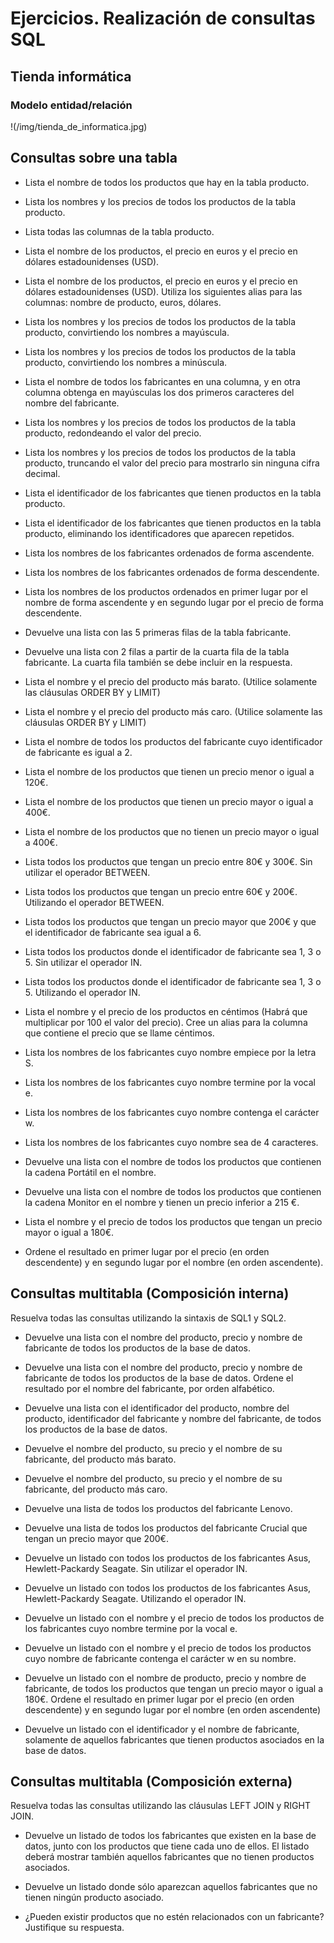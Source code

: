 # Ejercicios. Realización de consultas SQL
## Tienda informática
### Modelo entidad/relación

!(/img/tienda_de_informatica.jpg)

## Consultas sobre una tabla
- Lista el nombre de todos los productos que hay en la tabla producto.

- Lista los nombres y los precios de todos los productos de la tabla producto.

- Lista todas las columnas de la tabla producto.

- Lista el nombre de los productos, el precio en euros y el precio en dólares estadounidenses (USD).

- Lista el nombre de los productos, el precio en euros y el precio en dólares estadounidenses (USD). Utiliza los siguientes alias para las columnas: nombre de producto, euros, dólares.

- Lista los nombres y los precios de todos los productos de la tabla producto, convirtiendo los nombres a mayúscula.

- Lista los nombres y los precios de todos los productos de la tabla producto, convirtiendo los nombres a minúscula.

- Lista el nombre de todos los fabricantes en una columna, y en otra columna obtenga en mayúsculas los dos primeros caracteres del nombre del fabricante.

- Lista los nombres y los precios de todos los productos de la tabla producto, redondeando el valor del precio.

- Lista los nombres y los precios de todos los productos de la tabla producto, truncando el valor del precio para mostrarlo sin ninguna cifra decimal.

- Lista el identificador de los fabricantes que tienen productos en la tabla producto.

- Lista el identificador de los fabricantes que tienen productos en la tabla producto, eliminando los identificadores que aparecen repetidos.

- Lista los nombres de los fabricantes ordenados de forma ascendente.

- Lista los nombres de los fabricantes ordenados de forma descendente.

- Lista los nombres de los productos ordenados en primer lugar por el nombre de forma ascendente y en segundo lugar por el precio de forma descendente.

- Devuelve una lista con las 5 primeras filas de la tabla fabricante.

- Devuelve una lista con 2 filas a partir de la cuarta fila de la tabla fabricante. La cuarta fila también se debe incluir en la respuesta.

- Lista el nombre y el precio del producto más barato. (Utilice solamente las cláusulas ORDER BY y LIMIT)

- Lista el nombre y el precio del producto más caro. (Utilice solamente las cláusulas ORDER BY y LIMIT)

- Lista el nombre de todos los productos del fabricante cuyo identificador de fabricante es igual a 2.

- Lista el nombre de los productos que tienen un precio menor o igual a 120€.

- Lista el nombre de los productos que tienen un precio mayor o igual a 400€.

- Lista el nombre de los productos que no tienen un precio mayor o igual a 400€.

- Lista todos los productos que tengan un precio entre 80€ y 300€. Sin utilizar el operador BETWEEN.

- Lista todos los productos que tengan un precio entre 60€ y 200€. Utilizando el operador BETWEEN.

- Lista todos los productos que tengan un precio mayor que 200€ y que el identificador de fabricante sea igual a 6.

- Lista todos los productos donde el identificador de fabricante sea 1, 3 o 5. Sin utilizar el operador IN.

- Lista todos los productos donde el identificador de fabricante sea 1, 3 o 5. Utilizando el operador IN.

- Lista el nombre y el precio de los productos en céntimos (Habrá que multiplicar por 100 el valor del precio). Cree un alias para la columna que contiene el precio que se llame céntimos.

- Lista los nombres de los fabricantes cuyo nombre empiece por la letra S.

- Lista los nombres de los fabricantes cuyo nombre termine por la vocal e.

- Lista los nombres de los fabricantes cuyo nombre contenga el carácter w.

- Lista los nombres de los fabricantes cuyo nombre sea de 4 caracteres.

- Devuelve una lista con el nombre de todos los productos que contienen la cadena Portátil en el nombre.

- Devuelve una lista con el nombre de todos los productos que contienen la cadena Monitor en el nombre y tienen un precio inferior a 215 €.

- Lista el nombre y el precio de todos los productos que tengan un precio mayor o igual a 180€. 
- Ordene el resultado en primer lugar por el precio (en orden descendente) y en segundo lugar por el nombre (en orden ascendente).

## Consultas multitabla (Composición interna)
Resuelva todas las consultas utilizando la sintaxis de SQL1 y SQL2.

- Devuelve una lista con el nombre del producto, precio y nombre de fabricante de todos los productos de la base de datos.

- Devuelve una lista con el nombre del producto, precio y nombre de fabricante de todos los productos de la base de datos. Ordene el resultado por el nombre del fabricante, por orden alfabético.

- Devuelve una lista con el identificador del producto, nombre del producto, identificador del fabricante y nombre del fabricante, de todos los productos de la base de datos.

- Devuelve el nombre del producto, su precio y el nombre de su fabricante, del producto más barato.

- Devuelve el nombre del producto, su precio y el nombre de su fabricante, del producto más caro.

- Devuelve una lista de todos los productos del fabricante Lenovo.

- Devuelve una lista de todos los productos del fabricante Crucial que tengan un precio mayor que 200€.

- Devuelve un listado con todos los productos de los fabricantes Asus, Hewlett-Packardy Seagate. Sin utilizar el operador IN.

- Devuelve un listado con todos los productos de los fabricantes Asus, Hewlett-Packardy Seagate. Utilizando el operador IN.

- Devuelve un listado con el nombre y el precio de todos los productos de los fabricantes cuyo nombre termine por la vocal e.

- Devuelve un listado con el nombre y el precio de todos los productos cuyo nombre de fabricante contenga el carácter w en su nombre.

- Devuelve un listado con el nombre de producto, precio y nombre de fabricante, de todos los productos que tengan un precio mayor o igual a 180€. Ordene el resultado en primer lugar por el precio (en orden descendente) y en segundo lugar por el nombre (en orden ascendente)

- Devuelve un listado con el identificador y el nombre de fabricante, solamente de aquellos fabricantes que tienen productos asociados en la base de datos.

## Consultas multitabla (Composición externa)
Resuelva todas las consultas utilizando las cláusulas LEFT JOIN y RIGHT JOIN.

- Devuelve un listado de todos los fabricantes que existen en la base de datos, junto con los productos que tiene cada uno de ellos. El listado deberá mostrar también aquellos fabricantes que no tienen productos asociados.

- Devuelve un listado donde sólo aparezcan aquellos fabricantes que no tienen ningún producto asociado.

- ¿Pueden existir productos que no estén relacionados con un fabricante? Justifique su respuesta.